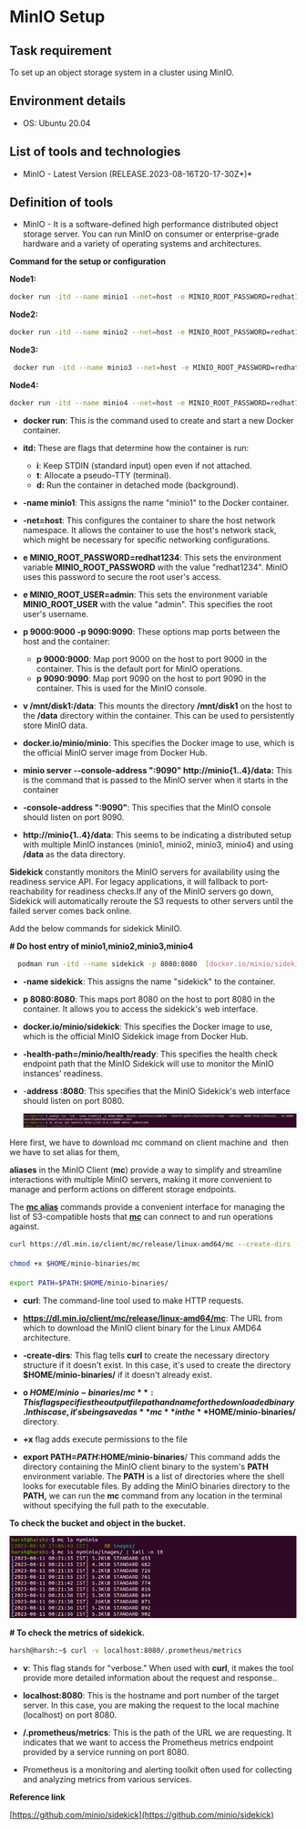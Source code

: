   #                                                                     MinIO Setup

## Task requirement

To set up an object storage system in a cluster using MinIO.

## Environment details

- OS: Ubuntu 20.04

## List of tools and technologies

- MinIO - Latest Version (RELEASE.2023-08-16T20-17-30Z*)*

## Definition of tools

- MinIO - It is a software-defined high performance distributed object storage server. You can run MinIO on consumer or enterprise-grade hardware and a variety of operating systems and architectures.
  

**Command for the setup or configuration**

**Node1:**

```bash
docker run -itd --name minio1 --net=host -e MINIO_ROOT_PASSWORD=redhat1234 -e MINIO_ROOT_USER=admin   -p 9000:9000 -p 9090:9090 -v /mnt/disk1:/data docker.io/minio/minio minio server --console-address ":9090" http://minio{1..4}/data
```


**Node2:**

```bash
docker run -itd --name minio2 --net=host -e MINIO_ROOT_PASSWORD=redhat1234 -e MINIO_ROOT_USER=admin   -p 9000:9000 -p 9090:9090 -v /mnt/disk2:/data docker.io/minio/minio minio server --console-address ":9090" http://minio{1..4}/data

```


**Node3:**

```bash
 docker run -itd --name minio3 --net=host -e MINIO_ROOT_PASSWORD=redhat1234 -e MINIO_ROOT_USER=admin   -p 9000:9000 -p 9090:9090 -v /mnt/disk3:/data docker.io/minio/minio minio server --console-address ":9090" http://minio{1..4}/data
```


**Node4:**

```bash
docker run -itd --name minio4 --net=host -e MINIO_ROOT_PASSWORD=redhat1234 -e MINIO_ROOT_USER=admin   -p 9000:9000 -p 9090:9090 -v /mnt/disk4:/data docker.io/minio/minio minio server --console-address ":9090" http://minio{1..4}/data
```


- **docker run**: This is the command used to create and start a new Docker container.

- **itd:** These are flags that determine how the container is run:
    - **i**: Keep STDIN (standard input) open even if not attached.
    - **t**: Allocate a pseudo-TTY (terminal).
    - **d:** Run the container in detached mode (background).

- **-name minio1**: This assigns the name "minio1" to the Docker container.

- **-net=host**: This configures the container to share the host network namespace. It allows the container to use the host's network stack, which might be necessary for specific networking configurations.

- **e MINIO_ROOT_PASSWORD=redhat1234**: This sets the environment variable **MINIO_ROOT_PASSWORD** with the value "redhat1234". MinIO uses this password to secure the root user's access.

- **e MINIO_ROOT_USER=admin**: This sets the environment variable **MINIO_ROOT_USER** with the value "admin". This specifies the root user's username.

- **p 9000:9000 -p 9090:9090**: These options map ports between the host and the container:
    - **p 9000:9000**: Map port 9000 on the host to port 9000 in the container. This is the default port for MinIO operations.
    - **p 9090:9090**: Map port 9090 on the host to port 9090 in the container. This is used for the MinIO console.

- **v /mnt/disk1:/data**: This mounts the directory **/mnt/disk1** on the host to the **/data** directory within the container. This can be used to persistently store MinIO data.

- **docker.io/minio/minio**: This specifies the Docker image to use, which is the official MinIO server image from Docker Hub.

- **minio server --console-address ":9090" http://minio{1..4}/data:** This is the command that is passed to the MinIO server when it starts in the container

- **-console-address ":9090"**: This specifies that the MinIO console should listen on port 9090.

- **http://minio{1..4}/data**: This seems to be indicating a distributed setup with multiple MinIO instances (minio1, minio2, minio3, minio4) and using **/data** as the data directory.








**Sidekick** constantly monitors the MinIO servers for availability using the readiness service API. For legacy applications, it will fallback to port-reachability for readiness checks.If any of the MinIO servers go down, Sidekick will automatically reroute the S3 requests to other servers until the failed server comes back online.



Add the below commands for sidekick MiniIO.


**# Do host entry of minio1,minio2,minio3,minio4**

```bash
  podman run -itd --name sidekick -p 8080:8080  [docker.io/minio/sidekick](http://docker.io/minio/sidekick)--health-path=/minio/health/ready --address :8080 [http://minio](http://minio/){1...4}:9000
```



- **-name sidekick**: This assigns the name "sidekick" to the container.

- **p 8080:8080**: This maps port 8080 on the host to port 8080 in the container. It allows you to access the sidekick's web interface.

- **docker.io/minio/sidekick**: This specifies the Docker image to use, which is the official MinIO Sidekick image from Docker Hub.

- **-health-path=/minio/health/ready**: This specifies the health check endpoint path that the MinIO Sidekick will use to monitor the MinIO instances' readiness.

- -**address :8080**: This specifies that the MinIO Sidekick's web interface should listen on port 8080.
  
    ![](image1.png)


Here first, we have to download mc command on client machine and  then we have to set alias for them,

**aliases** in the MinIO Client (**mc**) provide a way to simplify and streamline interactions with multiple MinIO servers, making it more convenient to manage and perform actions on different storage endpoints.


The [**mc alias**](https://min.io/docs/minio/linux/reference/minio-mc/mc-alias.html#command-mc.alias) commands provide a convenient interface for managing the list of S3-compatible hosts that **[mc](https://min.io/docs/minio/linux/reference/minio-mc.html#command-mc)** can connect to and run operations against.


```bash
curl https://dl.min.io/client/mc/release/linux-amd64/mc --create-dirs -o $HOME/minio-binaries/m

chmod +x $HOME/minio-binaries/mc

export PATH=$PATH:$HOME/minio-binaries/
```


- **curl**: The command-line tool used to make HTTP requests.

- **https://dl.min.io/client/mc/release/linux-amd64/mc**: The URL from which to download the MinIO client binary for the Linux AMD64 architecture.

- **-create-dirs**: This flag tells **curl** to create the necessary directory structure if it doesn't exist. In this case, it's used to create the directory **$HOME/minio-binaries/** if it doesn't already exist.

- **o $HOME/minio-binaries/mc**: This flag specifies the output file path and name for the downloaded binary. In this case, it's being saved as **mc** in the **$HOME/minio-binaries/** directory.

- **+x** flag adds execute permissions to the file

- **export PATH=$PATH:$HOME/minio-binaries**/ This command adds the directory containing the MinIO client binary to the system's **PATH** environment variable. The **PATH** is a list of directories where the shell looks for executable files. By adding the MinIO binaries directory to the **PATH,** we can run the **mc** command from any location in the terminal without specifying the full path to the executable.

**To check the bucket and object in the bucket.**

![](image2.png)

**# To check the metrics of sidekick.**

```bash
harsh@harsh:~$ curl -v localhost:8080/.prometheus/metrics
```

- **v**: This flag stands for "verbose." When used with **curl**, it makes the tool provide more detailed information about the request and response..

- **localhost:8080**: This is the hostname and port number of the target server. In this case, you are making the request to the local machine (localhost) on port 8080.

- **/.prometheus/metrics**: This is the path of the URL we are requesting. It indicates that we want to access the Prometheus metrics endpoint provided by a service running on port 8080.

- Prometheus is a monitoring and alerting toolkit often used for collecting and analyzing metrics from various services.

**Reference link**

[https://github.com/minio/sidekick](https://github.com/minio/sidekick)

</aside>
